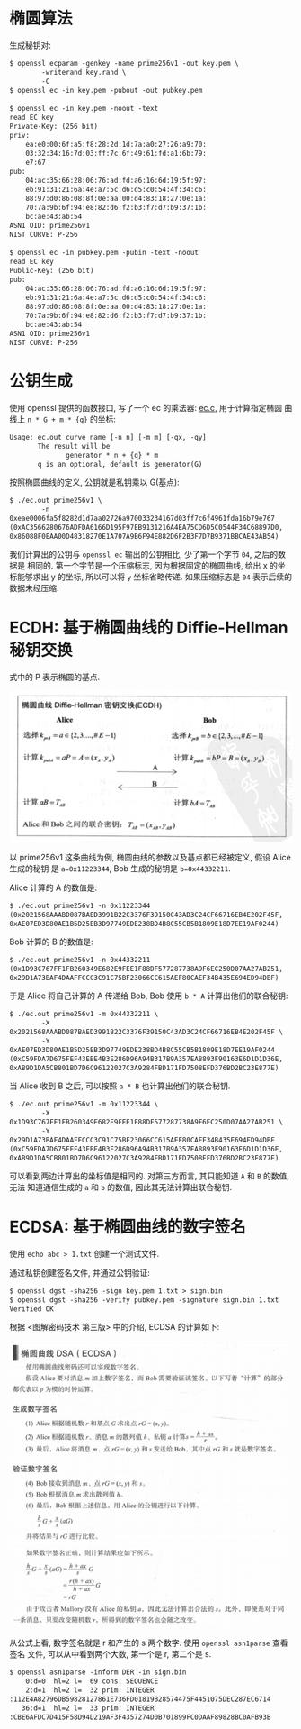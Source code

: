椭圆算法
=======

生成秘钥对:

```console
$ openssl ecparam -genkey -name prime256v1 -out key.pem \
        -writerand key.rand \
        -C
$ openssl ec -in key.pem -pubout -out pubkey.pem

$ openssl ec -in key.pem -noout -text
read EC key
Private-Key: (256 bit)
priv:
    ea:e0:00:6f:a5:f8:28:2d:1d:7a:a0:27:26:a9:70:
    03:32:34:16:7d:03:ff:7c:6f:49:61:fd:a1:6b:79:
    e7:67
pub:
    04:ac:35:66:28:06:76:ad:fd:a6:16:6d:19:5f:97:
    eb:91:31:21:6a:4e:a7:5c:d6:d5:c0:54:4f:34:c6:
    88:97:d0:86:08:8f:0e:aa:00:d4:83:18:27:0e:1a:
    70:7a:9b:6f:94:e8:82:d6:f2:b3:f7:d7:b9:37:1b:
    bc:ae:43:ab:54
ASN1 OID: prime256v1
NIST CURVE: P-256

$ openssl ec -in pubkey.pem -pubin -text -noout
read EC key
Public-Key: (256 bit)
pub:
    04:ac:35:66:28:06:76:ad:fd:a6:16:6d:19:5f:97:
    eb:91:31:21:6a:4e:a7:5c:d6:d5:c0:54:4f:34:c6:
    88:97:d0:86:08:8f:0e:aa:00:d4:83:18:27:0e:1a:
    70:7a:9b:6f:94:e8:82:d6:f2:b3:f7:d7:b9:37:1b:
    bc:ae:43:ab:54
ASN1 OID: prime256v1
NIST CURVE: P-256
```

# 公钥生成

使用 openssl 提供的函数接口, 写了一个 ec 的乘法器: [ec.c](../ec.c), 用于计算指定椭圆
曲线上 `n * G + m * {q}` 的坐标:

```
Usage: ec.out curve_name [-n n] [-m m] [-qx, -qy]
       The result will be
              generator * n + {q} * m
       q is an optional, default is generator(G)
```

按照椭圆曲线的定义, 公钥就是私钥乘以 G(基点):

```console
$ ./ec.out prime256v1 \
        -n 0xeae0006fa5f8282d1d7aa02726a970033234167d03ff7c6f4961fda16b79e767
(0xAC3566280676ADFDA6166D195F97EB9131216A4EA75CD6D5C0544F34C68897D0, 0x86088F0EAA00D48318270E1A707A9B6F94E882D6F2B3F7D7B9371BBCAE43AB54)
```

我们计算出的公钥与 `openssl ec` 输出的公钥相比, 少了第一个字节 `04`, 之后的数据是
相同的. 第一个字节是一个压缩标志, 因为根据固定的椭圆曲线, 给出 x 的坐标能够求出 y
的坐标, 所以可以将 `y` 坐标省略传递. 如果压缩标志是 `04` 表示后续的数据未经压缩.

# ECDH: 基于椭圆曲线的 Diffie-Hellman 秘钥交换

式中的 P 表示椭圆的基点.

![ecdh](./pic/ecdh.png)

以 prime256v1 这条曲线为例, 椭圆曲线的参数以及基点都已经被定义, 假设 Alice 生成的秘钥
是 `a=0x11223344`, Bob 生成的秘钥是 `b=0x44332211`.

Alice 计算的 A 的数值是:

```console
$ ./ec.out prime256v1 -n 0x11223344
(0x2021568AAABD087BAED3991B22C3376F39150C43AD3C24CF66716EB4E202F45F, 0xAE07ED3D80AE1B5D25EB3D97749EDE238BD4B8C55CB5B1809E18D7EE19AF0244)
```

Bob 计算的 B 的数值是:

```console
$ ./ec.out prime256v1 -n 0x44332211
(0x1D93C767FF1FB260349E682E9FEE1F88DF577287738A9F6EC250D07AA27AB251, 0x29D1A73BAF4DAAFFCCC3C91C75BF23066CC615AEF80CAEF34B435E694ED94DBF)
```

于是 Alice 将自己计算的 A 传递给 Bob, Bob 使用 `b * A` 计算出他们的联合秘钥:

```console
$ ./ec.out prime256v1 -m 0x44332211 \
        -X 0x2021568AAABD087BAED3991B22C3376F39150C43AD3C24CF66716EB4E202F45F \
        -Y 0xAE07ED3D80AE1B5D25EB3D97749EDE238BD4B8C55CB5B1809E18D7EE19AF0244
(0xC59FDA7D675FEF43EBE4B3E286D96A94B317B9A357EA8893F90163E6D1D1D36E, 0xAB9D1DA5CB801BD7D6C96122027C3A9284FBD171FD7508EFD376BD2BC23E877E)
```

当 Alice 收到 B 之后, 可以按照 `a * B` 也计算出他们的联合秘钥.

```console
$ ./ec.out prime256v1 -m 0x11223344 \
        -X 0x1D93C767FF1FB260349E682E9FEE1F88DF577287738A9F6EC250D07AA27AB251 \
        -Y 0x29D1A73BAF4DAAFFCCC3C91C75BF23066CC615AEF80CAEF34B435E694ED94DBF
(0xC59FDA7D675FEF43EBE4B3E286D96A94B317B9A357EA8893F90163E6D1D1D36E, 0xAB9D1DA5CB801BD7D6C96122027C3A9284FBD171FD7508EFD376BD2BC23E877E)
```

可以看到两边计算出的坐标值是相同的. 对第三方而言, 其只能知道 `A` 和 `B` 的数值, 无法
知道通信生成的 `a` 和 `b` 的数值, 因此其无法计算出联合秘钥.

# ECDSA: 基于椭圆曲线的数字签名

使用 `echo abc > 1.txt` 创建一个测试文件.

通过私钥创建签名文件, 并通过公钥验证:

```console
$ openssl dgst -sha256 -sign key.pem 1.txt > sign.bin
$ openssl dgst -sha256 -verify pubkey.pem -signature sign.bin 1.txt
Verified OK
```

根据 <图解密码技术 第三版> 中的介绍, ECDSA 的计算如下:

![ECDSA](./pic/ecdsa.png)

从公式上看, 数字签名就是 r 和产生的 s 两个数字. 使用 `openssl asn1parse` 查看签名
文件, 可以从中看到两个大数, 第一个是 r, 第二个是 s.

```console
$ openssl asn1parse -inform DER -in sign.bin
    0:d=0  hl=2 l=  69 cons: SEQUENCE
    2:d=1  hl=2 l=  32 prim: INTEGER           :112E4A82796DB59828127861E736FD01819B28574475F4451075DEC287EC6714
   36:d=1  hl=2 l=  33 prim: INTEGER           :CBE6AFDC7D415F58D94D219AF3F4357274D0B701899FC0DAAF89828BC0AFB93B
```

